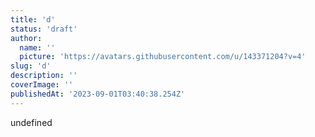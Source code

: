 ```yaml
---
title: 'd'
status: 'draft'
author:
  name: ''
  picture: 'https://avatars.githubusercontent.com/u/143371204?v=4'
slug: 'd'
description: ''
coverImage: ''
publishedAt: '2023-09-01T03:40:38.254Z'
---
```


undefined